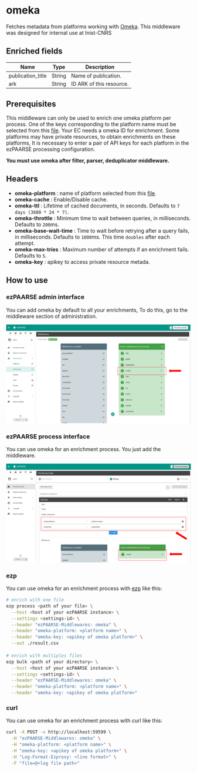 # omeka

Fetches metadata from platforms working with [Omeka](https://omeka.org). This middleware was designed for internal use at Inist-CNRS

## Enriched fields

| Name | Type | Description |
| --- | --- | --- |
| publication_title | String | Name of publication. |
| ark | String | ID ARK of this resource. |

## Prerequisites

This middleware can only be used to enrich one omeka platform per process. One of the keys corresponding to the platform name must be selected from this [file](https://github.com/ezpaarse-project/ezpaarse-middlewares/blob/master/omeka/manifest.json).
Your EC needs a omeka ID for enrichment. 
Some platforms may have private resources, to obtain enrichments on these platforms, It is necessary to enter a pair of API keys for each platform in the ezPAARSE processing configuration.

**You must use omeka after filter, parser, deduplicator middleware.**

## Headers

+ **omeka-platform** : name of platform selected from this [file](https://github.com/ezpaarse-project/ezpaarse-middlewares/blob/master/omeka/manifest.json).
+ **omeka-cache** : Enable/Disable cache.
+ **omeka-ttl** : Lifetime of cached documents, in seconds. Defaults to ``7 days (3600 * 24 * 7)``.
+ **omeka-throttle** : Minimum time to wait between queries, in milliseconds. Defaults to ``200``ms.
+ **omeka-base-wait-time** : Time to wait before retrying after a query fails, in milliseconds. Defaults to ``1000``ms. This time ``doubles`` after each attempt.
+ **omeka-max-tries** : Maximum number of attempts if an enrichment fails. Defaults to ``5``.
+ **omeka-key** : apikey to access private resource metada.

## How to use

### ezPAARSE admin interface

You can add omeka by default to all your enrichments, To do this, go to the middleware section of administration.

![image](./docs/admin-interface.png)


### ezPAARSE process interface

You can use omeka for an enrichment process. You just add the middleware.

![image](./docs/process-interface.png)

### ezp

You can use omeka for an enrichment process with [ezp](https://github.com/ezpaarse-project/node-ezpaarse) like this:

```bash
# enrich with one file
ezp process <path of your file> \
  --host <host of your ezPAARSE instance> \
  --settings <settings-id> \
  --header "ezPAARSE-Middlewares: omeka" \
  --header "omeka-platform: <platform name>" \
  --header "omeka-key: <apikey of omeka platform>" \
  --out ./result.csv

# enrich with multiples files
ezp bulk <path of your directory> \
  --host <host of your ezPAARSE instance> \
  --settings <settings-id> \
  --header "ezPAARSE-Middlewares: omeka" \
  --header "omeka-platform: <platform name>" \
  --header "omeka-key: <apikey of omeka platform>" 

```

### curl

You can use omeka for an enrichment process with curl like this:

```bash
curl -X POST -v http://localhost:59599 \
  -H "ezPAARSE-Middlewares: omeka" \
  -H "omeka-platform: <platform name>" \
  -H "omeka-key: <apikey of omeka platform>" \
  -H "Log-Format-Ezproxy: <line format>" \
  -F "file=@<log file path>"

```